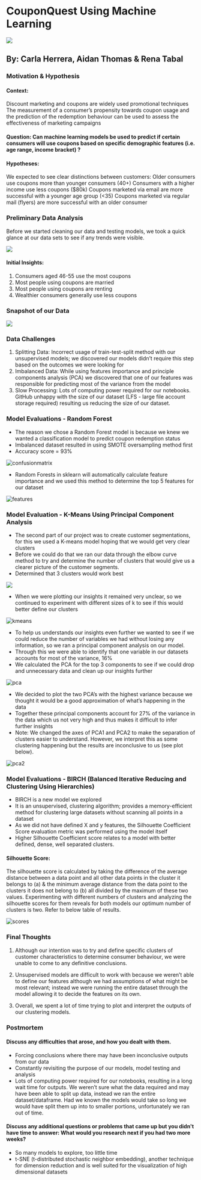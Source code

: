 # CouponQuest Using Machine Learning 
![](Images/title.jpeg)
## By: Carla Herrera, Aidan Thomas & Rena Tabal 


### Motivation & Hypothesis 

#### Context: 
Discount marketing and coupons are widely used promotional techniques
The measurement of a consumer’s propensity towards coupon usage and the prediction of the redemption behaviour can be used to assess the effectiveness of marketing campaigns

#### Question: Can machine learning models be used to predict if certain consumers will use coupons based on specific demographic features (i.e. age range, income bracket) ?

#### Hypotheses: 
We expected to see clear distinctions between customers:
Older consumers use coupons more than younger consumers (40+)
Consumers with a higher income use less coupons ($80k)
Coupons marketed via email are more successful with a younger age group (<35)
Coupons marketed via regular mail (flyers) are more successful with an older consumer 




### Preliminary Data Analysis 

Before we started cleaning our data and testing models, we took a quick glance at our data sets to see if any trends were visible. 

![](Images/predata.jpeg)

#### Initial Insights:
1. Consumers aged 46-55 use the most coupons 
2. Most people using coupons are married 
3. Most people using coupons are renting
4. Wealthier consumers generally use less coupons 




### Snapshot of our Data

![](Images/snapshot.jpeg)




### Data Challenges

1. Splitting Data: Incorrect usage of train-test-split method with our unsupervised models; we discovered our models didn’t require this step based on the outcomes we were looking for 
2. Imbalanced Data: While using features importance and principle components analysis (PCA) we discovered that one of our features was responsible for predicting most of the variance from the model
3. Slow Processing: Lots of computing power required for our notebooks. 
GitHub unhappy with the size of our dataset (LFS - large file account storage required) resulting us reducing the size of our dataset.




### Model Evaluations - Random Forest 

- The reason we chose a Random Forest model is because we knew we wanted a classification model to predict coupon redemption status
- Imbalanced dataset resulted in using SMOTE oversampling method first 
- Accuracy score = 93% 


![confusionmatrix](https://user-images.githubusercontent.com/74678703/115097799-40bbe380-9efa-11eb-8d00-cf447e1d0194.jpeg)

- Random Forests in sklearn will automatically calculate feature importance and we used this method to determine the top 5 features for our dataset

![features](https://user-images.githubusercontent.com/74678703/115097804-49acb500-9efa-11eb-99af-493e275a7b7d.jpeg)





### Model Evaluation - K-Means Using Principal Component Analysis 

- The second part of our project was to create customer segmentations, for this we used a K-means model hoping that we would get very clear clusters 
- Before we could do that we ran our data through the elbow curve method to try and determine the number of clusters that would give us a clearer picture of the customer segments.
- Determined that 3 clusters would work best 

![](Images/elbow.jpeg)

- When we were plotting our insights it remained very unclear, so we continued to experiment with different sizes of k  to see if this would better define our clusters


![kmeans](https://user-images.githubusercontent.com/74678703/115097775-297cf600-9efa-11eb-92a2-5f6eee4ea5c5.jpeg)


- To help us understands our insights even further we wanted to see if we could reduce the number of variables we had without losing any information, so we ran a principal component analysis on our model. 
- Through this we were able to identify that one variable in our datasets accounts for most of the variance, 16% 
- We calculated the PCA for the top 3 components to see if we could drop and unnecessary data and clean up our insights further

![pca](https://user-images.githubusercontent.com/74678703/115097827-68ab4700-9efa-11eb-8c10-de66a0921231.jpeg)


- We decided to plot the two PCA’s with the highest variance because we thought it would be a good approximation of what’s happening in the data 
- Together these principal components account for 27% of the variance in the data which us not very high and thus makes it difficult to infer further insights 
- Note: We changed the axes of PCA1 and PCA2 to make the separation of clusters easier to understand. However, we interpret this as some clustering happening but the results are inconclusive to us (see plot below). 

![pca2](https://user-images.githubusercontent.com/74678703/115097875-af00a600-9efa-11eb-9c6b-f20e734226ca.jpeg)



### Model Evaluations - BIRCH (Balanced Iterative Reducing and Clustering Using Hierarchies)

- BIRCH is a new model we explored 
- It is an unsupervised, clustering algorithm; provides a memory-efficient method for clustering large datasets without scanning all points in a dataset 
- As we did not have defined X and y features, the Silhouette Coefficient Score evaluation metric was performed using the model itself 
- Higher Silhouette Coefficient score relates to a model with better defined, dense, well separated clusters. 




#### Silhouette Score: 
The silhouette score is calculated by taking the difference of the average distance between a data point and all other data points in the cluster it belongs to (a) & the minimum average distance from the data point to the clusters it does not belong to (b) all divided by the maximum of these two values.
Experimenting with different numbers of clusters and analyzing the silhouette scores for them reveals for both models our optimum number of clusters is two. Refer to below table of results. 

![scores](https://user-images.githubusercontent.com/74678703/115097921-043cb780-9efb-11eb-9bc3-246474de6108.jpeg)




### Final Thoughts 

1. Although our intention was to try and define specific clusters of customer characteristics to determine consumer behaviour, we were unable to come to any definitive conclusions.

2. Unsupervised models are difficult to work with because we weren’t able to define our features although we had assumptions of what might be most relevant; instead we were running the entire dataset through the model allowing it to decide the features on its own. 

3. Overall, we spent a lot of time trying to plot and interpret the outputs of our clustering models.




### Postmortem


#### Discuss any difficulties that arose, and how you dealt with them.
- Forcing conclusions where there may have been inconclusive outputs from our data 
- Constantly revisiting the purpose of our models, model testing and analysis
- Lots of computing power required for our notebooks, resulting in a long wait time for outputs. We weren’t sure what the data required and may have been able to split up data, instead we ran the entire dataset/dataframe. Had we known the models would take so long we would have split them up into to smaller portions, unfortunately we ran out of time.


#### Discuss any additional questions or problems that came up but you didn't have time to answer: What would you research next if you had two more weeks?
- So many models to explore, too little time 
- t-SNE (t-distributed stochastic neighbor embedding), another technique for dimension reduction and is well suited for the visualization of high dimensional datasets 






